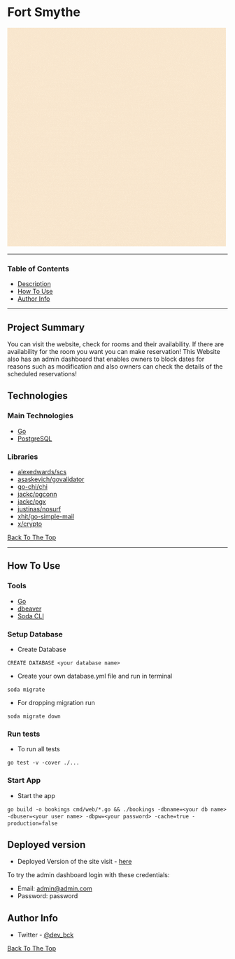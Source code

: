# Fort Smythe

![Project Image](./Fort-Smythe.gif)

---

### Table of Contents

- [Description](#description)
- [How To Use](#how-to-use)
- [Author Info](#author-info)

---

## Project Summary

You can visit the website, check for rooms and their availability. If there are availability for the room you want you can make reservation!
This Website also has an admin dashboard that enables owners to block dates for reasons such as modification and also owners can check the details of the scheduled reservations!

## Technologies

### Main Technologies

- [Go](https://go.dev/)
- [PostgreSQL](https://www.postgresql.org/)

### Libraries

- [alexedwards/scs](htts://www.github.com/alexedwards/scs/v2)
- [asaskevich/govalidator](htts://www.github.com/asaskevich/govalidator)
- [go-chi/chi](htts://www.github.com/go-chi/chi)
- [jackc/pgconn](htts://www.github.com/jackc/pgconn)
- [jackc/pgx](htts://www.github.com/jackc/pgx/v4)
- [justinas/nosurf](htts://www.github.com/justinas/nosurf)
- [xhit/go-simple-mail](htts://www.github.com/xhit/go-simple-mail/v2)
- [x/crypto](htts://www.github.com/x/crypto)

[Back To The Top](#Fort-Smythe)

---

## How To Use

### Tools

- [Go](https://go.dev/dl/)
- [dbeaver](https://dbeaver.io/download/)
- [Soda CLI](https://gobuffalo.io/documentation/database/soda/)

### Setup Database

- Create Database

```
CREATE DATABASE <your database name>
```

- Create your own database.yml file and run in terminal

```
soda migrate
```

- For dropping migration run

```
soda migrate down
```

### Run tests

- To run all tests

```
go test -v -cover ./...
```

### Start App

- Start the app

```
go build -o bookings cmd/web/*.go && ./bookings -dbname=<your db name> -dbuser=<your user name> -dbpw=<your password> -cache=true -production=false
```

## Deployed version

- Deployed Version of the site visit - [here](https://139-144-66-136.ip.linodeusercontent.com/)

To try the admin dashboard login with these credentials:

- Email: admin@admin.com
- Password: password

## Author Info

- Twitter - [@dev_bck](https://twitter.com/dev_bck)

[Back To The Top](#Fort-Smythe)
